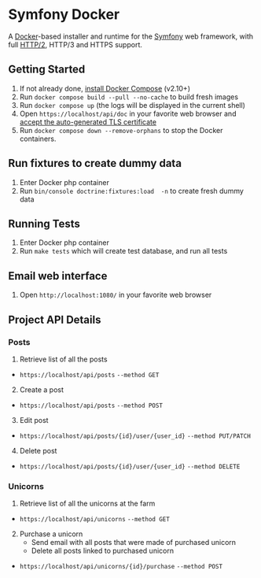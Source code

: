 # Symfony Docker

A [Docker](https://www.docker.com/)-based installer and runtime for the [Symfony](https://symfony.com) web framework, with full [HTTP/2](https://symfony.com/doc/current/weblink.html), HTTP/3 and HTTPS support.

## Getting Started

1. If not already done, [install Docker Compose](https://docs.docker.com/compose/install/) (v2.10+)
2. Run `docker compose build --pull --no-cache` to build fresh images
3. Run `docker compose up` (the logs will be displayed in the current shell)
4. Open `https://localhost/api/doc` in your favorite web browser and [accept the auto-generated TLS certificate](https://stackoverflow.com/a/15076602/1352334)
5. Run `docker compose down --remove-orphans` to stop the Docker containers.

## Run fixtures to create dummy data

1. Enter Docker php container
2. Run `bin/console doctrine:fixtures:load  -n` to create fresh dummy data

## Running Tests

1. Enter Docker php container
2. Run `make tests` which will create test database, and run all tests

## Email web interface

1. Open `http://localhost:1080/` in your favorite web browser

## Project API Details

### Posts

1. Retrieve list of all the posts

-   `https://localhost/api/posts` `--method GET`

2. Create a post

-   `https://localhost/api/posts` `--method POST`

3. Edit post

-   `https://localhost/api/posts/{id}/user/{user_id}` `--method PUT/PATCH`

4. Delete post

-   `https://localhost/api/posts/{id}/user/{user_id}` `--method DELETE`

### Unicorns

1. Retrieve list of all the unicorns at the farm

-   `https://localhost/api/unicorns` `--method GET`

2. Purchase a unicorn
    - Send email with all posts that were made of purchased unicorn
    - Delete all posts linked to purchased unicorn

-   `https://localhost/api/unicorns/{id}/purchase` `--method POST`
